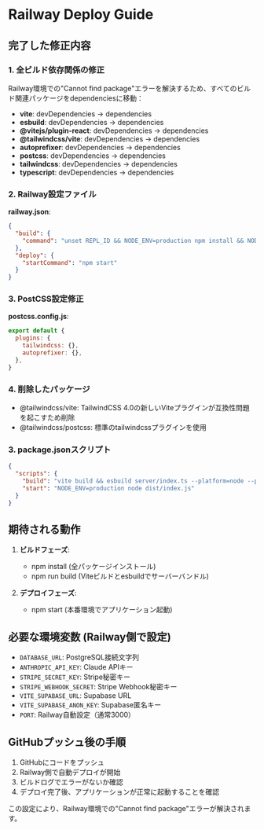 # Railway Deploy Guide

## 完了した修正内容

### 1. 全ビルド依存関係の修正
Railway環境での"Cannot find package"エラーを解決するため、すべてのビルド関連パッケージをdependenciesに移動：

- **vite**: devDependencies → dependencies
- **esbuild**: devDependencies → dependencies  
- **@vitejs/plugin-react**: devDependencies → dependencies
- **@tailwindcss/vite**: devDependencies → dependencies
- **autoprefixer**: devDependencies → dependencies
- **postcss**: devDependencies → dependencies
- **tailwindcss**: devDependencies → dependencies
- **typescript**: devDependencies → dependencies

### 2. Railway設定ファイル
**railway.json**:
```json
{
  "build": {
    "command": "unset REPL_ID && NODE_ENV=production npm install && NODE_ENV=production npm run build"
  },
  "deploy": {
    "startCommand": "npm start"
  }
}
```

### 3. PostCSS設定修正
**postcss.config.js**:
```javascript
export default {
  plugins: {
    tailwindcss: {},
    autoprefixer: {},
  },
}
```

### 4. 削除したパッケージ
- @tailwindcss/vite: TailwindCSS 4.0の新しいViteプラグインが互換性問題を起こすため削除
- @tailwindcss/postcss: 標準のtailwindcssプラグインを使用

### 3. package.jsonスクリプト
```json
{
  "scripts": {
    "build": "vite build && esbuild server/index.ts --platform=node --packages=external --bundle --format=esm --outdir=dist",
    "start": "NODE_ENV=production node dist/index.js"
  }
}
```

## 期待される動作

1. **ビルドフェーズ**: 
   - npm install (全パッケージインストール)
   - npm run build (Viteビルドとesbuildでサーバーバンドル)

2. **デプロイフェーズ**:
   - npm start (本番環境でアプリケーション起動)

## 必要な環境変数 (Railway側で設定)

- `DATABASE_URL`: PostgreSQL接続文字列
- `ANTHROPIC_API_KEY`: Claude APIキー  
- `STRIPE_SECRET_KEY`: Stripe秘密キー
- `STRIPE_WEBHOOK_SECRET`: Stripe Webhook秘密キー
- `VITE_SUPABASE_URL`: Supabase URL
- `VITE_SUPABASE_ANON_KEY`: Supabase匿名キー
- `PORT`: Railway自動設定（通常3000）

## GitHubプッシュ後の手順

1. GitHubにコードをプッシュ
2. Railway側で自動デプロイが開始
3. ビルドログでエラーがないか確認
4. デプロイ完了後、アプリケーションが正常に起動することを確認

この設定により、Railway環境での"Cannot find package"エラーが解決されます。